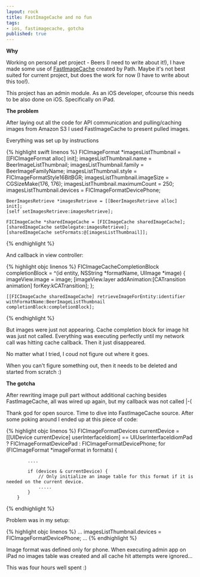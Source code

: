 ```yaml
---
layout: rock
title: FastImageCache and no fun
tags:
- ios, fastimagecache, gotcha
published: true
---
```


**Why**

Working on personal pet project - Beers (I need to write about it!), I have made some use
of [FastImageCache][1] created by Path. Maybe it's not best suited for current project, 
but does the work for now (I have to write about this too!).

This project has an admin module. As an iOS developer, ofcourse this needs to be also done
on iOS. Specifically on iPad.

**The problem**

After laying out all the code for API communication and pulling/caching images from
Amazon S3 I used FastImageCache to present pulled images. 

Everything was set up by instructions

{% highlight swift linenos %}
    FICImageFormat *imagesListThumbnail = [[FICImageFormat alloc] init];
    imagesListThumbnail.name = BeerImageListThumbnail;
    imagesListThumbnail.family = BeerImageFamilyName;
    imagesListThumbnail.style = FICImageFormatStyle16BitBGR;
    imagesListThumbnail.imageSize = CGSizeMake(176, 176);
    imagesListThumbnail.maximumCount = 250;
    imagesListThumbnail.devices = FICImageFormatDevicePhone;

    BeerImagesRetrieve *imagesRetrieve = [[BeerImagesRetrieve alloc] init];
    [self setImagesRetrieve:imagesRetrieve];

    FICImageCache *sharedImageCache = [FICImageCache sharedImageCache];
    [sharedImageCache setDelegate:imagesRetrieve];
    [sharedImageCache setFormats:@[imagesListThumbnail]];
{% endhighlight %}

And callback in view controller:

{% highlight objc linenos %}
    FICImageCacheCompletionBlock completionBlock = ^(id <FICEntity> entity, NSString *formatName, UIImage *image) {
        imageView.image = image;
        [imageView.layer addAnimation:[CATransition animation] forKey:kCATransition];
    };

    [[FICImageCache sharedImageCache] retrieveImageForEntity:identifier withFormatName:BeerImageListThumbnail completionBlock:completionBlock];
{% endhighlight %}

But images were just not appearing. Cache completion block for image hit was just not called. 
Everything was executing perfectly until my network call was hitting cache callback. 
Then it just disappeared.

No matter what I tried, I coud not figure out where it goes.

When you can't figure something out, then it needs to be deleted and started from scratch :)

**The gotcha**

After rewriting image pull part without additional caching besides FastImageCache, all was
wired up again, but my callback was not called |-(

Thank god for open source. Time to dive into FastImageCache source. After some poking around
I ended up at this piece of code:

{% highlight objc linenos %}
        FICImageFormatDevices currentDevice = [[UIDevice currentDevice] userInterfaceIdiom] == UIUserInterfaceIdiomPad ? FICImageFormatDevicePad : FICImageFormatDevicePhone;
        for (FICImageFormat *imageFormat in formats) {
        
			....
        
            if (devices & currentDevice) {
                // Only initialize an image table for this format if it is needed on the current device.
				.....
            }
        }
{% endhighlight %}

Problem was in my setup:

{% highlight objc linenos %}
	...
    imagesListThumbnail.devices = FICImageFormatDevicePhone;
	...
{% endhighlight %}

Image format was defined only for phone. When executing admin app on iPad no images
table was created and all cache hit attempts were ignored...

This was four hours well spent :)


[1]: https://github.com/path/FastImageCache